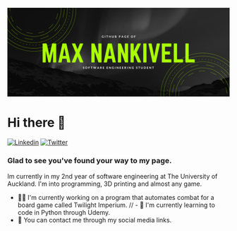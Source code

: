 ![Header](https://github.com/maxnankivell/maxnankivell/blob/main/Max%20Nankivell.png?raw=true "Header")
# Hi there &#128075;
[![Linkedin](https://img.shields.io/badge/LinkedIn-0077B5?style=for-the-badge&logo=linkedin&logoColor=white "Linkedin")](https://www.linkedin.com/in/max-nankivell-767884218) [![Twitter](https://img.shields.io/badge/Twitter-1DA1F2?style=for-the-badge&logo=twitter&logoColor=white "Twitter")](https://twitter.com/MaxNankivell)
### Glad to see you've found your way to my page.
Im currently in my 2nd year of software engineering at The University of Auckland. I'm into programming, 3D printing and almost any game.

- 👨‍💻 I'm currently working on a program that automates combat for a board game called Twilight Imperium.
// - 📖 I'm currently learning to code in Python through Udemy.
- 💬 You can contact me through my social media links.
